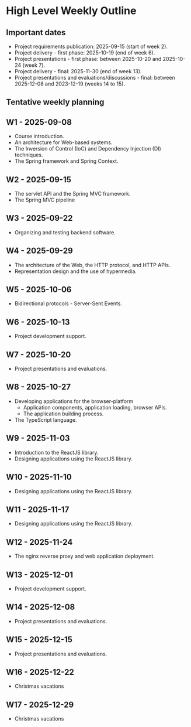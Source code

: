 # High Level Weekly Outline

## Important dates

- Project requirements publication: 2025-09-15 (start of week 2).
- Project delivery - first phase: 2025-10-19 (end of week 6).
- Project presentations - first phase: between 2025-10-20 and 2025-10-24 (week 7).
- Project delivery - final: 2025-11-30 (end of week 13).
- Project presentations and evaluations/discussions - final: between 2025-12-08 and 2023-12-19 (weeks 14 to 15).

## Tentative weekly planning

## W1 - 2025-09-08
- Course introduction.
- An architecture for Web-based systems.
- The Inversion of Control (IoC) and Dependency Injection (DI) techniques.
- The Spring framework and Spring Context.

## W2 - 2025-09-15
- The servlet API and the Spring MVC framework.
- The Spring MVC pipeline

## W3 - 2025-09-22
- Organizing and testing backend software.

## W4 - 2025-09-29
- The architecture of the Web, the HTTP protocol, and HTTP APIs.
- Representation design and the use of hypermedia.

## W5 - 2025-10-06
- Bidirectional protocols - Server-Sent Events.

## W6 - 2025-10-13
- Project development support.

## W7 - 2025-10-20
- Project presentations and evaluations.

## W8 - 2025-10-27
- Developing applications for the browser-platform
    - Application components, application loading, browser APIs.
    - The application building process.
- The TypeScript language.

## W9 - 2025-11-03
- Introduction to the ReactJS library.
- Designing applications using the ReactJS library.

## W10 - 2025-11-10
- Designing applications using the ReactJS library.

## W11 - 2025-11-17
- Designing applications using the ReactJS library.

## W12 - 2025-11-24
- The nginx reverse proxy and web application deployment.

## W13 - 2025-12-01
- Project development support.

## W14 - 2025-12-08
- Project presentations and evaluations.

## W15 - 2025-12-15
- Project presentations and evaluations.

## W16 - 2025-12-22
- Christmas vacations

## W17 - 2025-12-29
- Christmas vacations
